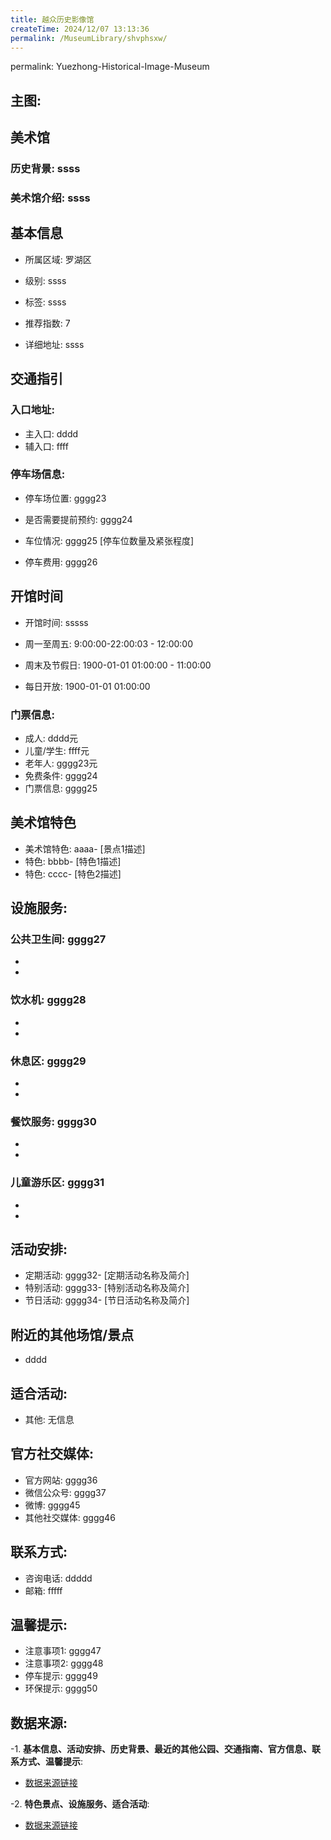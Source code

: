 ```yaml
---
title: 越众历史影像馆
createTime: 2024/12/07 13:13:36
permalink: /MuseumLibrary/shvphsxw/
---
```

permalink: Yuezhong-Historical-Image-Museum
## 主图:
<ImageCard
image="https://www.szartm.com/open/images/gkbg.png"
title= "越众历史影像馆"
description= "ssss"
date="2024/12/07"
href="/"
author="sunshang-hl"
/>
## 美术馆
### 历史背景: ssss
### 美术馆介绍: ssss
## 基本信息

- 所属区域: 罗湖区

- 级别: ssss

- 标签: ssss

- 推荐指数: 7

- 详细地址: ssss

## 交通指引

### 入口地址:
- 主入口: dddd
- 辅入口: ffff
### 停车场信息:
- 停车场位置: gggg23

- 是否需要提前预约: gggg24

- 车位情况: gggg25 [停车位数量及紧张程度]

- 停车费用: gggg26

## 开馆时间
- 开馆时间: sssss

- 周一至周五: 9:00:00-22:00:03 - 12:00:00
- 周末及节假日: 1900-01-01 01:00:00 - 11:00:00
- 每日开放: 1900-01-01 01:00:00

### 门票信息:
- 成人: dddd元
- 儿童/学生: ffff元
- 老年人: gggg23元
- 免费条件: gggg24
- 门票信息: gggg25
## 美术馆特色
- 美术馆特色: aaaa- [景点1描述]
- 特色: bbbb- [特色1描述]
- 特色: cccc- [特色2描述]
## 设施服务:
### 公共卫生间: gggg27
- 
- 
### 饮水机: gggg28
- 
- 
### 休息区: gggg29
- 
- 
### 餐饮服务: gggg30
- 
- 
### 儿童游乐区: gggg31
- 
- 
## 活动安排:
- 定期活动: gggg32- [定期活动名称及简介]
- 特别活动: gggg33- [特别活动名称及简介]
- 节日活动: gggg34- [节日活动名称及简介]
## 附近的其他场馆/景点
- dddd

## 适合活动:
- 其他: 无信息

## 官方社交媒体:
- 官方网站: gggg36
- 微信公众号: gggg37
- 微博: gggg45
- 其他社交媒体: gggg46

## 联系方式:
- 咨询电话: ddddd 
- 邮箱: fffff

## 温馨提示:
- 注意事项1: gggg47
- 注意事项2: gggg48
- 停车提示: gggg49
- 环保提示: gggg50

## 数据来源:
-1. **基本信息、活动安排、历史背景、最近的其他公园、交通指南、官方信息、联系方式、温馨提示**:
- [数据来源链接](http://wtl.sz.gov.cn/ggfw/whl/msgylb/index.html)

-2. **特色景点、设施服务、适合活动**:
- [数据来源链接](http://wtl.sz.gov.cn/ggfw/whl/msgylb/index.html)

